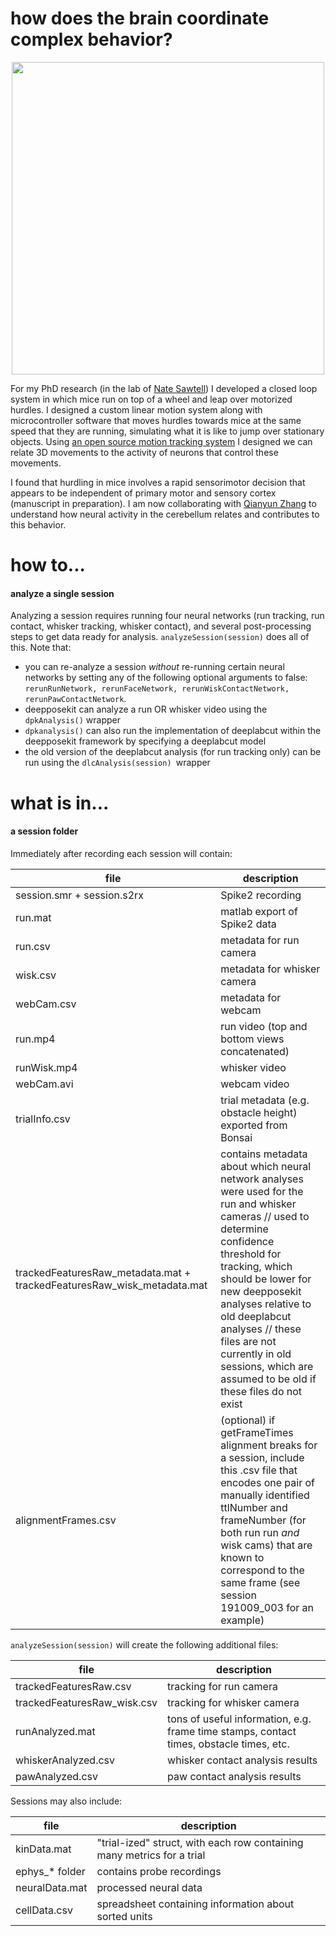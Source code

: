 # how does the brain coordinate complex behavior?

<p align="center"><img src="other/rig.png" width="500"></p>

For my PhD research (in the lab of [Nate Sawtell](https://zuckermaninstitute.columbia.edu/nathaniel-sawtell-phd)) I developed a closed loop system in which mice run on top of a wheel and leap over motorized hurdles. I designed a custom linear motion system along with microcontroller software that moves hurdles towards mice at the same speed that they are running, simulating what it is like to jump over stationary objects. Using [an open source motion tracking system](https://hackaday.io/project/160744-kinemouse-wheel) I designed we can relate 3D movements to the activity of neurons that control these movements.

I found that hurdling in mice involves a rapid sensorimotor decision that appears to be independent of primary motor and sensory cortex (manuscript in preparation). I am now collaborating with [Qianyun Zhang](https://github.com/RynzzZ) to understand how neural activity in the cerebellum relates and contributes to this behavior.

# how to...

#### analyze a single session
Analyzing a session requires running four neural networks (run tracking, run contact, whisker tracking, whisker contact), and several post-processing steps to get data ready for analysis. `analyzeSession(session)` does all of this. Note that:
- you can re-analyze a session *without* re-running certain neural networks by setting any of the following optional arguments to false: `rerunRunNetwork, rerunFaceNetwork, rerunWiskContactNetwork, rerunPawContactNetwork`.
- deepposekit can analyze a run OR whisker video using the `dpkAnalysis()` wrapper
- `dpkanalysis()` can also run the implementation of deeplabcut within the deepposekit framework by specifying a deeplabcut model
- the old version of the deeplabcut analysis (for run tracking only) can be run using the `dlcAnalysis(session) `wrapper

# what is in...

#### a session folder
Immediately after recording each session will contain:

file | description
--- | ---
session.smr + session.s2rx | Spike2 recording
run.mat | matlab export of Spike2 data
run.csv | metadata for run camera
wisk.csv | metadata for whisker camera
webCam.csv | metadata for webcam
run.mp4 | run video (top and bottom views concatenated)
runWisk.mp4 | whisker video
webCam.avi | webcam video
trialInfo.csv | trial metadata (e.g. obstacle height) exported from Bonsai
trackedFeaturesRaw_metadata.mat + trackedFeaturesRaw_wisk_metadata.mat | contains metadata about which neural network analyses were used for the run and whisker cameras // used to determine confidence threshold for tracking, which should be lower for new deepposekit analyses relative to old deeplabcut analyses // these files are not currently in old sessions, which are assumed to be old if these files do not exist
alignmentFrames.csv | (optional) if getFrameTimes alignment breaks for a session, include this .csv file that encodes one pair of manually identified ttlNumber and frameNumber (for both run run *and* wisk cams) that are known to correspond to the same frame (see session 191009_003 for an example)


`analyzeSession(session)` will create the following additional files:

file | description
--- | ---
trackedFeaturesRaw.csv | tracking for run camera
trackedFeaturesRaw_wisk.csv | tracking for whisker camera
runAnalyzed.mat | tons of useful information, e.g. frame time stamps, contact times, obstacle times, etc.
whiskerAnalyzed.csv | whisker contact analysis results
pawAnalyzed.csv | paw contact analysis results

Sessions may also include:

file | description
--- | ---
kinData.mat | "trial-ized" struct, with each row containing many metrics for a trial
ephys_* folder | contains probe recordings
neuralData.mat | processed neural data
cellData.csv | spreadsheet containing information about sorted units
